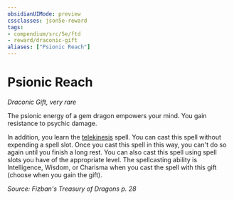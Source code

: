 ```yaml
---
obsidianUIMode: preview
cssclasses: json5e-reward
tags:
- compendium/src/5e/ftd
- reward/draconic-gift
aliases: ["Psionic Reach"]
---
```

# Psionic Reach
*Draconic Gift, very rare*  

The psionic energy of a gem dragon empowers your mind. You gain resistance to psychic damage.

In addition, you learn the [telekinesis](2-Mechanics/CLI/spells/telekinesis.md) spell. You can cast this spell without expending a spell slot. Once you cast this spell in this way, you can't do so again until you finish a long rest. You can also cast this spell using spell slots you have of the appropriate level. The spellcasting ability is Intelligence, Wisdom, or Charisma when you cast the spell with this gift (choose when you gain the gift).

*Source: Fizban's Treasury of Dragons p. 28*